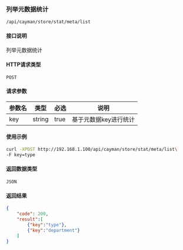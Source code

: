 ### 列举元数据统计
`/api/cayman/store/stat/meta/list`

#### 接口说明
列举元数据统计

#### HTTP请求类型
`POST`

#### 请求参数
|参数名|类型|必选|说明|
|--|--|--|--|
|key|string|true|基于元数据key进行统计|

#### 使用示例
```sh
curl -XPOST http://192.168.1.100/api/cayman/store/stat/meta/list\
-F key=type
```

#### 返回数据类型
`JSON`

#### 返回结果
```json
{
	"code":	200,
	"result":[
	    {"key":"type"},
	    {"key":"department"}
	]
}
```